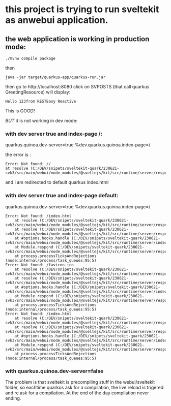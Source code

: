 # this project is trying to run sveltekit as anwebui application.
## the web application is working in production mode:
```shell script
./mvnw compile package
```
then
```shell script
java -jar target/quarkus-app/quarkus-run.jar
```
then go to http://localhost:8080 
click on SVPOSTS (that call quarkus GreetingResource) will display:
```
Hello 123from RESTEasy Reactive
```
This is GOOD!

*BUT* it is not working in dev mode:

### with dev server true and index-page /:
quarkus.quinoa.dev-server=true
%dev.quarkus.quinoa.index-page=/

the error is :
```
Error: Not found: //
at resolve (C:/DEV/snipets/sveltekit-quark/230621-svk3/src/main/webui/node_modules/@sveltejs/kit/src/runtime/server/respond.js:430:13)
```
and I am redirected to default quarkus index.html


### with dev server true and index-page default:
quarkus.quinoa.dev-server=true
%dev.quarkus.quinoa.index-page=/

```
Error: Not found: /index.html                                                                                                                                                                                                       
    at resolve (C:/DEV/snipets/sveltekit-quark/230621-svk3/src/main/webui/node_modules/@sveltejs/kit/src/runtime/server/respond.js:430:13)
    at resolve (C:/DEV/snipets/sveltekit-quark/230621-svk3/src/main/webui/node_modules/@sveltejs/kit/src/runtime/server/respond.js:277:5)                                                                                           
    at #options.hooks.handle (C:/DEV/snipets/sveltekit-quark/230621-svk3/src/main/webui/node_modules/@sveltejs/kit/src/runtime/server/index.js:49:56)                                                                               
    at Module.respond (C:/DEV/snipets/sveltekit-quark/230621-svk3/src/main/webui/node_modules/@sveltejs/kit/src/runtime/server/respond.js:274:40)                                                                                   
    at process.processTicksAndRejections (node:internal/process/task_queues:95:5)                                                                                                                                                   
Error: Not found: /favicon.ico                                                                                                                                                                                                      
    at resolve (C:/DEV/snipets/sveltekit-quark/230621-svk3/src/main/webui/node_modules/@sveltejs/kit/src/runtime/server/respond.js:430:13)
    at resolve (C:/DEV/snipets/sveltekit-quark/230621-svk3/src/main/webui/node_modules/@sveltejs/kit/src/runtime/server/respond.js:277:5)                                                                                           
    at #options.hooks.handle (C:/DEV/snipets/sveltekit-quark/230621-svk3/src/main/webui/node_modules/@sveltejs/kit/src/runtime/server/index.js:49:56)                                                                               
    at Module.respond (C:/DEV/snipets/sveltekit-quark/230621-svk3/src/main/webui/node_modules/@sveltejs/kit/src/runtime/server/respond.js:274:40)                                                                                   
    at process.processTicksAndRejections (node:internal/process/task_queues:95:5)                                                                                                                                                   
Error: Not found: /index.html                                                                                                                                                                                                       
    at resolve (C:/DEV/snipets/sveltekit-quark/230621-svk3/src/main/webui/node_modules/@sveltejs/kit/src/runtime/server/respond.js:430:13)                                                                                          
    at resolve (C:/DEV/snipets/sveltekit-quark/230621-svk3/src/main/webui/node_modules/@sveltejs/kit/src/runtime/server/respond.js:277:5)                                                                                           
    at #options.hooks.handle (C:/DEV/snipets/sveltekit-quark/230621-svk3/src/main/webui/node_modules/@sveltejs/kit/src/runtime/server/index.js:49:56)                                                                               
    at Module.respond (C:/DEV/snipets/sveltekit-quark/230621-svk3/src/main/webui/node_modules/@sveltejs/kit/src/runtime/server/respond.js:274:40)                                                                                   
    at process.processTicksAndRejections (node:internal/process/task_queues:95:5)                                                                                                                                                   
```

### with quarkus.quinoa.dev-server=false

The problem is that sveltekit is precompiling stuff in the webui/sveltekit folder, so eachtime quarkus ask for a compilation, the live reload is trigered and re ask for a compilation.
At the end of the day compilation never ending.



